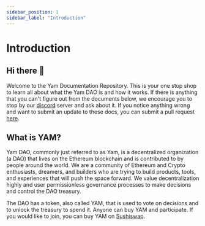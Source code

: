 ```yaml
---
sidebar_position: 1
sidebar_label: "Introduction"
---
```


# Introduction

## Hi there 👋

Welcome to the Yam Documentation Repository. This is your one stop shop to learn all about what the Yam DAO is and how it works. If there is anything that you can't figure out from the documents below, we encourage you to stop by our [discord]() server and ask about it. If you notice anything wrong and want to submit an update to these docs, you can submit a pull request [here]().

## What is YAM?

Yam DAO, commonly just referred to as Yam, is a decentralized organization (a DAO) that lives on the Ethereum blockchain and is contributed to by people around the world. We are a community of Ethereum and Crypto enthusiasts, dreamers, and builders who are trying to build products, tools, and experiences that will push the space forward.  We value decentralization highly and user permissionless governance processes to make decisions and control the DAO treasury.

The DAO has a token, also called YAM, that is used to vote on decisions and to unlock the treasury to spend it. Anyone can buy YAM and participate. If you would like to join, you can buy YAM on [Sushiswap]().